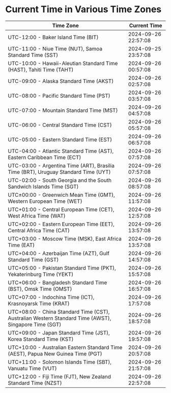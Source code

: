 # Current Time in Various Time Zones

| Time Zone | Current Time |
|-----------|--------------|
| UTC-12:00 - Baker Island Time (BIT) | 2024-09-26 22:57:08 |
| UTC-11:00 - Niue Time (NUT), Samoa Standard Time (SST) | 2024-09-25 23:57:08 |
| UTC-10:00 - Hawaii-Aleutian Standard Time (HAST), Tahiti Time (TAHT) | 2024-09-26 00:57:08 |
| UTC-09:00 - Alaska Standard Time (AKST) | 2024-09-26 02:57:08 |
| UTC-08:00 - Pacific Standard Time (PST) | 2024-09-26 03:57:08 |
| UTC-07:00 - Mountain Standard Time (MST) | 2024-09-26 04:57:08 |
| UTC-06:00 - Central Standard Time (CST) | 2024-09-26 05:57:08 |
| UTC-05:00 - Eastern Standard Time (EST) | 2024-09-26 06:57:08 |
| UTC-04:00 - Atlantic Standard Time (AST), Eastern Caribbean Time (ECT) | 2024-09-26 07:57:08 |
| UTC-03:00 - Argentina Time (ART), Brasília Time (BRT), Uruguay Standard Time (UYT) | 2024-09-26 07:57:08 |
| UTC-02:00 - South Georgia and the South Sandwich Islands Time (SGT) | 2024-09-26 08:57:08 |
| UTC±00:00 - Greenwich Mean Time (GMT), Western European Time (WET) | 2024-09-26 11:57:08 |
| UTC+01:00 - Central European Time (CET), West Africa Time (WAT) | 2024-09-26 12:57:08 |
| UTC+02:00 - Eastern European Time (EET), Central Africa Time (CAT) | 2024-09-26 13:57:08 |
| UTC+03:00 - Moscow Time (MSK), East Africa Time (EAT) | 2024-09-26 13:57:08 |
| UTC+04:00 - Azerbaijan Time (AZT), Gulf Standard Time (GST) | 2024-09-26 14:57:08 |
| UTC+05:00 - Pakistan Standard Time (PKT), Yekaterinburg Time (YEKT) | 2024-09-26 15:57:08 |
| UTC+06:00 - Bangladesh Standard Time (BST), Omsk Time (OMST) | 2024-09-26 16:57:08 |
| UTC+07:00 - Indochina Time (ICT), Krasnoyarsk Time (KRAT) | 2024-09-26 17:57:08 |
| UTC+08:00 - China Standard Time (CST), Australian Western Standard Time (AWST), Singapore Time (SGT) | 2024-09-26 18:57:08 |
| UTC+09:00 - Japan Standard Time (JST), Korea Standard Time (KST) | 2024-09-26 19:57:08 |
| UTC+10:00 - Australian Eastern Standard Time (AEST), Papua New Guinea Time (PGT) | 2024-09-26 20:57:08 |
| UTC+11:00 - Solomon Islands Time (SBT), Vanuatu Time (VUT) | 2024-09-26 21:57:08 |
| UTC+12:00 - Fiji Time (FJT), New Zealand Standard Time (NZST) | 2024-09-26 22:57:08 |
